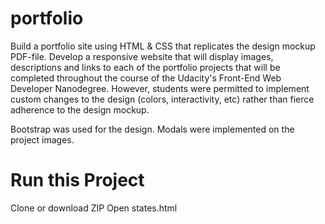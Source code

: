 # portfolio
Build a portfolio site using HTML & CSS that replicates the design mockup PDF-file. Develop a responsive website that will display images, descriptions and links to each of the portfolio projects that will be completed throughout the course of the Udacity's Front-End Web Developer Nanodegree.
However, students were permitted to implement custom changes to the design (colors, interactivity, etc) rather than fierce adherence to the design mockup.

Bootstrap was used for the design. Modals were implemented on the project images.

# Run this Project
Clone or download ZIP
Open states.html
